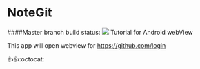 # NoteGit

####Master branch build status:
![](https://travis-ci.org/AndreSand/NoteGit.svg?branch=master)
Tutorial for Android webView

This app will open webview for https://github.com/login

:thumbsup::thumbsup::octocat:




